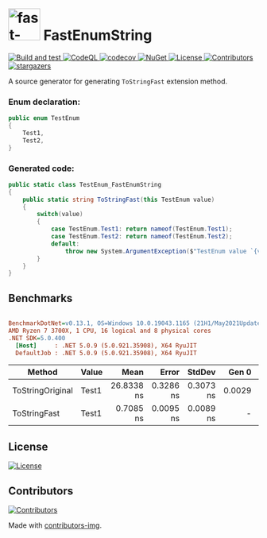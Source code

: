 ﻿<h1>
<img src="/icon.png" alt="fast-enum-string" width="64"/>
FastEnumString
</h1>
<p align="left">
    <a href="https://github.com/petarpetrovt/fast-enum-string/actions?query=workflow%3ABuild" alt="Build and test">
        <img alt="Build and test" src="https://github.com/petarpetrovt/fast-enum-string/workflows/Build%20and%20test/badge.svg?branch=master" />
    </a>
    <a href="https://github.com/petarpetrovt/fast-enum-string/actions?query=workflow%3ACodeQL" alt="CodeQL">
        <img alt="CodeQL" src="https://github.com/petarpetrovt/fast-enum-string/workflows/CodeQL/badge.svg?branch=master" />
    </a>
    <a href="https://codecov.io/gh/petarpetrovt/fast-enum-string" alt="codecov">
        <img alt="codecov" src="https://codecov.io/gh/petarpetrovt/fast-enum-string/branch/master/graph/badge.svg?token=nzdk7N3iVY" />
    </a>
    <a href="https://www.nuget.org/packages/FastEnumString" alt="NuGet">
        <img alt="NuGet" src="https://img.shields.io/nuget/v/FastEnumString.svg" />
    </a>
    <a href="https://app.fossa.com/projects/git%2Bgithub.com%2Fpetarpetrovt%2Ffast-enum-string?ref=badge_shield" alt="License">
        <img alt="License" src="https://app.fossa.com/api/projects/git%2Bgithub.com%2Fpetarpetrovt%2Ffast-enum-string.svg?type=shield" />
    </a>
    <a href="https://github.com/petarpetrovt/fast-enum-string/graphs/contributors" alt="Contributors">
        <img alt="Contributors" src="https://img.shields.io/github/contributors/petarpetrovt/fast-enum-string?color=brightgreen" />
    </a>
    <a href="https://github.com/petarpetrovt/fast-enum-string/stargazers" alt="stargazers">
       <img alt="stargazers" src="https://img.shields.io/github/stars/petarpetrovt/fast-enum-string?color=brightgreen" />
    </a>
</p>

A source generator for generating `ToStringFast` extension method.

### Enum declaration:

```csharp
public enum TestEnum
{
    Test1,
    Test2,
}
```

### Generated code:

```csharp
public static class TestEnum_FastEnumString
{
    public static string ToStringFast(this TestEnum value)
    {
        switch(value)
        {
            case TestEnum.Test1: return nameof(TestEnum.Test1);
            case TestEnum.Test2: return nameof(TestEnum.Test2);
            default:
                throw new System.ArgumentException($"TestEnum value `{value}` is not supported in this context.", nameof(value));
        }
    }
}
```

## Benchmarks

``` ini

BenchmarkDotNet=v0.13.1, OS=Windows 10.0.19043.1165 (21H1/May2021Update)
AMD Ryzen 7 3700X, 1 CPU, 16 logical and 8 physical cores
.NET SDK=5.0.400
  [Host]     : .NET 5.0.9 (5.0.921.35908), X64 RyuJIT
  DefaultJob : .NET 5.0.9 (5.0.921.35908), X64 RyuJIT


```
|           Method | Value |       Mean |     Error |    StdDev |  Gen 0 | Allocated |
|----------------- |------ |-----------:|----------:|----------:|-------:|----------:|
| ToStringOriginal | Test1 | 26.8338 ns | 0.3286 ns | 0.3073 ns | 0.0029 |      24 B |
|     ToStringFast | Test1 |  0.7085 ns | 0.0095 ns | 0.0089 ns |      - |         - |

## License
<a href="https://app.fossa.com/projects/git%2Bgithub.com%2Fpetarpetrovt%2Ffast-enum-string?ref=badge_large">
  <img alt="License" src="https://app.fossa.com/api/projects/git%2Bgithub.com%2Fpetarpetrovt%2Ffast-enum-string.svg?type=large" />
</a>

## Contributors
<a href="https://github.com/petarpetrovt/fast-enum-string/graphs/contributors">
  <img alt="Contributors" src="https://contributors-img.web.app/image?repo=petarpetrovt/fast-enum-string" />
</a>

Made with [contributors-img](https://contributors-img.web.app).
